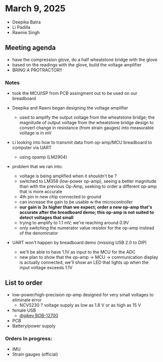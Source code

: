 # March 9, 2025
- Deepika Batra
- Li Padilla
- Rawnie Singh

## Meeting agenda
- have the compression glove, do a half wheatstone bridge with the glove
- based on the readings with the glove, build the voltage amplifier
- BRING A PROTRACTOR!! 

### Notes
- took the MCU/ISP from PCB assingment out to be used on our breadboard
- Deepika and Rawni began designing the voltage amplifier 
    - used to amplify the output voltage from the wheatstone bridge; the magnitude of output voltage from the wheatstone bridge design to convert change in resistance (from strain gauges) into measurable voltage is in mV
- Li looking into how to transmit data from op-amp/MCU breadboard to computer via UART
    - using opamp (LM2904)

- problem that we ran into:
    - voltage is being amplified when it shouldn't be ? 
    - switched to LM358 (low-power op-amp), seeing a better magnitude than with the previous Op-Amp, seeking to order a different op-amp that is more accurate
    - 4th pin in new chip connected to ground
    - can increase the gain to be usable w the microcontroller
    - **our gain is 3x higher than we expect; order a new op-amp that's accurate after the breadboard demo; this op-amp is not suited to detect voltages that small**
    - trying to amplify to 1.1 mV; we're reaching around 0.9V 
    - only switching the numerator value resistor for the op-amp instead of the denominator 
- UART won't happen by breadboard demo (missing USB 2.0 to DIP) 
    - we'll be able to have 1.1V as input to the MCU for the ADC 
    - new plan to show that the op-amp -> MCU -> communication display is actually connected, we'll show an LED that lights up when the input voltage exceeds 1.1V 


## List to order
- low-power/high-precision op-amp designed for very small voltages to eliminate error
    - NCV5230 ? voltage supply as low as 1.8 V or as high as 15 V
- female USB 
    - [digikey BOB-12700](https://www.digikey.com/en/products/detail/sparkfun-electronics/BOB-12700/5762450?gclsrc=aw.ds&&utm_adgroup=&utm_source=google&utm_medium=cpc&utm_campaign=PMax%20Shopping_Product_High%20ROAS%20Categories&utm_term=&utm_content=&utm_id=go_cmp-20222717502_adg-_ad-__dev-c_ext-_prd-5762450_sig-Cj0KCQiAlbW-BhCMARIsADnwasp69UCKeFYeQGUDtN0Z3NnIL2gXHtL9aL3J_nDS7HUyfAjlaXr_SPcaAqoXEALw_wcB&gad_source=1&gclid=Cj0KCQiAlbW-BhCMARIsADnwasp69UCKeFYeQGUDtN0Z3NnIL2gXHtL9aL3J_nDS7HUyfAjlaXr_SPcaAqoXEALw_wcB&gclsrc=aw.ds)
- PCB
- Battery/power supply

### Orders In progress:
- IMU
- Strain gauges (official)